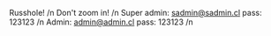 Russhole! /n
Don't zoom in! /n
Super admin: sadmin@sadmin.cl pass: 123123 /n
Admin: admin@admin.cl pass: 123123 /n
